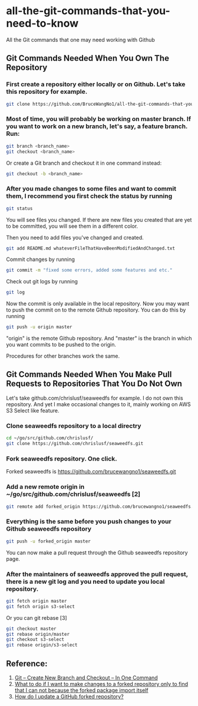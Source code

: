 # all-the-git-commands-that-you-need-to-know
All the Git commands that one may need working with Github

## Git Commands Needed When You Own The Repository

### First create a repository either locally or on Github. Let's take this repository for example.

```bash
git clone https://github.com/BruceWangNo1/all-the-git-commands-that-you-need-to-know.git
```

### Most of time, you will probably be working on master branch. If you want to work on a new branch, let's say, a feature branch. Run:

```bash
git branch <branch_name>
git checkout <branch_name>
```

Or create a Git branch and checkout it in one command instead:

```bash
git checkout -b <branch_name>
```

### After you made changes to some files and want to commit them, I recommend you first check the status by running

```bash
git status
```

You will see files you changed. If there are new files you created that are yet to be committed, you will see them in a different color.

Then you need to add files you've changed and created.

```bash
git add README.md whateverFileThatHaveBeenModifiedAndChanged.txt
```

Commit changes by running

```bash
git commit -m "fixed some errors, added some features and etc."
```

Check out git logs by running

```bash
git log
```

Now the commit is only available in the local repository. Now you may want to push the commit on to the remote Github repository. You can do this by running

```bash
git push -u origin master
```

"origin" is the remote Github repository. And "master" is the branch in which you want commits to be pushed to the origin.

Procedures for other branches work the same.

## Git Commands Needed When You Make Pull Requests to Repositories That You Do Not Own

Let's take github.com/chrislusf/seaweedfs for example. I do not own this repository. And yet I make occasional changes to it, mainly working on AWS S3 Select like feature. 

### Clone seaweedfs repository to a local directry

```bash
cd ~/go/src/github.com/chrislusf/
git clone https://github.com/chrislusf/seaweedfs.git
```

### Fork seaweedfs repository. One click.

Forked seaweedfs is https://github.com/brucewangno1/seaweedfs.git

### Add a new remote origin in ~/go/src/github.com/chrislusf/seaweedfs [2]

```bash
git remote add forked_origin https://github.com/brucewangno1/seaweedfs.git
```

### Everything is the same before you push changes to your Github seaweedfs repository

```bash
git push -u forked_origin master
```

You can now make a pull request through the Github seaweedfs repository page. 

### After the maintainers of seaweedfs approved the pull request, there is a new git log and you need to update you local repository.

```bash
git fetch origin master
git fetch origin s3-select
```

Or you can git rebase [3]

```bash
git checkout master
git rebase origin/master
git checkout s3-select
git rebase origin/s3-select
```

## Reference:
1. [Git – Create New Branch and Checkout – In One Command](https://www.shellhacks.com/git-create-new-branch-and-checkout/)
2. [What to do if I want to make changes to a forked repository only to find that I can not because the forked package import itself](https://stackoverflow.com/questions/51245504/what-to-do-if-i-want-to-make-changes-to-a-forked-repository-only-to-find-that-i)
3. [How do I update a GitHub forked repository?](https://stackoverflow.com/questions/7244321/how-do-i-update-a-github-forked-repository)

